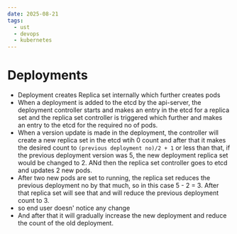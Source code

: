 ```yaml
---
date: 2025-08-21
tags:
  - ust
  - devops
  - kubernetes
---
```


# Deployments 

- Deployment creates Replica set internally which further creates pods 
- When a deployment is added to the etcd by the api-server, the deployment controller starts and makes an entry in the etcd for a replica set and the replica set controller is triggered which further and makes an entry to the etcd for the required no of pods. 
- When a version update is made in the deployment, the controller will create a new replica set in the etcd wtih 0 count and after that it makes the desired count to `(previous deployment no)/2 + 1` or less than that, if the previous deployment version was 5, the new deployment replica set would be changed to 2. ANd then the replica set controller goes to etcd and updates 2 new pods. 
- After two new pods are set to running, the replica set reduces the previous deployment no by that much, so in this case 5 - 2 = 3. After that replica set will see that and will reduce the previous deployment count to 3. 
- so end user doesn' notice any change 
- And after that it will gradually increase the new deployment and reduce the count of the old deployment. 

